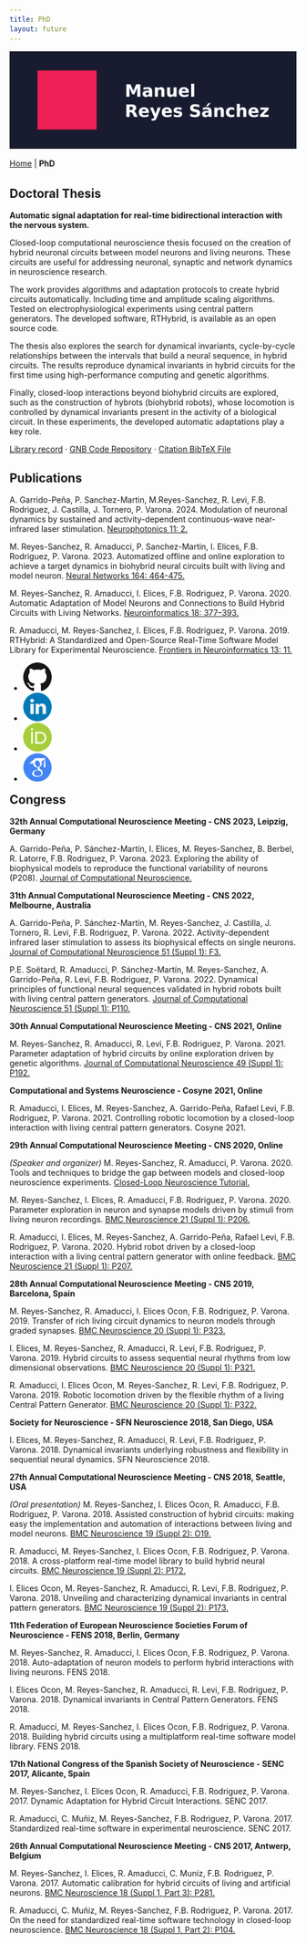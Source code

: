 ```yaml
---
title: PhD
layout: future
---
```



<picture>
  <source media="(max-width: 42em)" srcset="resources/banner_web_phone.png">
  <source media="(min-width: 42em)" srcset="resources/banner_web_desktop.png">
  <img src="resources/banner_web_phone.png" alt="Banner">
</picture>

<a class="btnmenu" href="/index">Home</a> | <a class="btnmenu" style="font-weight: bold;">PhD</a>

<h2 style="margin-top: 2rem;"> Doctoral Thesis </h2>

**Automatic signal adaptation for real-time bidirectional interaction with the nervous system.**

Closed-loop computational neuroscience thesis focused on the creation of hybrid neuronal circuits between model neurons and living neurons. These circuits are useful for addressing neuronal, synaptic and network dynamics in neuroscience research.

The work provides algorithms and adaptation protocols to create hybrid circuits automatically. Including time and amplitude scaling algorithms. Tested on electrophysiological experiments using central pattern generators. The developed software, RTHybrid, is available as an open source code.

The thesis also explores the search for dynamical invariants, cycle-by-cycle relationships between the intervals that build a neural sequence, in hybrid circuits. The results reproduce dynamical invariants in hybrid circuits for the first time using high-performance computing and genetic algorithms.

Finally, closed-loop interactions beyond biohybrid circuits are explored, such as the construction of hybrots (biohybrid robots), whose locomotion is controlled by dynamical invariants present in the activity of a biological circuit. In these experiments, the developed automatic adaptations play a key role.

<a target="_blank" href="https://repositorio.uam.es/handle/10486/712492">Library record</a> · <a target="_blank" href="https://github.com/GNB-UAM">GNB Code Repository</a> · <a target="_blank" href="https://raw.githubusercontent.com/manurs/manurs.github.io/master/mrs.bib">Citation BibTeX File</a>

## Publications

A. Garrido-Peña, P. Sanchez-Martin, M.Reyes-Sanchez, R. Levi, F.B. Rodriguez, J. Castilla, J. Tornero, P. Varona. 2024. Modulation of neuronal dynamics by sustained and activity-dependent continuous-wave near-infrared laser stimulation. <a href="https://doi.org/10.1117/1.NPh.11.2.024308" target="_blank">Neurophotonics 11: 2.</a>

M. Reyes-Sanchez, R. Amaducci, P. Sanchez-Martin, I. Elices, F.B. Rodriguez, P. Varona. 2023. Automatized offline and online exploration to achieve a target dynamics in biohybrid neural circuits built with living and model neuron. <a href="https://doi.org/10.1016/j.neunet.2023.04.034" target="_blank">Neural Networks 164: 464-475.</a>

M. Reyes-Sanchez, R. Amaducci, I. Elices, F.B. Rodriguez, P. Varona. 2020. Automatic Adaptation of Model Neurons and Connections to Build Hybrid Circuits with Living Networks. <a href="https://doi.org/10.1007/s12021-019-09440-z" target="_blank">Neuroinformatics 18: 377–393.</a>

R. Amaducci, M. Reyes-Sanchez, I. Elices, F.B. Rodriguez, P. Varona. 2019. RTHybrid: A Standardized and Open-Source Real-Time Software Model Library for Experimental Neuroscience. <a href="https://doi.org/10.3389/fninf.2019.00011" target="_blank">Frontiers in Neuroinformatics 13: 11.</a>

<ul class="nav2">

<li>
	<a href="https://github.com/manurs" target="_blank"> <img src="resources/github.png" alt="Github" height="50" width="50"> </a>
</li>

<li>
	<a href="https://linkedin.com/in/manuelrs" target="_blank"> <img src="resources/linkedin.png" alt="Linkedin" height="50" width="50"> </a>
</li>

<li>
	<a href="https://orcid.org/0000-0003-2909-4664" target="_blank"> <img src="resources/orcid.png" alt="ORCID" height="50" width="50"></a>
</li>

<li>
	<a href="https://scholar.google.es/citations?user=JlKzj1cAAAAJ" target="_blank"> <img src="resources/google_scholar.png" alt="Google Scholar" height="50" width="50"> </a>
</li>

</ul>

<h2 style="margin-top: 1.0rem;"> Congress </h2>

**32th Annual Computational Neuroscience Meeting - CNS 2023, Leipzig, Germany**

A. Garrido-Peña, P. Sánchez-Martín, I. Elices, M. Reyes-Sanchez, B. Berbel, R. Latorre, F.B. Rodriguez, P. Varona. 2023. Exploring the ability of biophysical models to reproduce the functional variability of neurons (P208). <a href="https://doi.org/10.1007/s10827-024-00871-5" target="_blank">Journal of Computational Neuroscience.</a>


**31th Annual Computational Neuroscience Meeting - CNS 2022, Melbourne, Australia**

A. Garrido-Peña, P. Sánchez-Martín, M. Reyes-Sanchez, J. Castilla, J. Tornero, R. Levi, F.B. Rodriguez, P. Varona. 2022. Activity-dependent infrared laser stimulation to assess its biophysical effects on single neurons. <a href="https://doi.org/10.1007/s10827-022-00841-9" target="_blank">Journal of Computational Neuroscience 51 (Suppl 1): F3.</a>

P.E. Soëtard,  R. Amaducci, P. Sánchez-Martín, M. Reyes-Sanchez, A. Garrido-Peña, R. Levi, F.B. Rodriguez, P. Varona. 2022. Dynamical principles of functional neural sequences validated in hybrid robots built with living central pattern generators. <a href="https://doi.org/10.1007/s10827-022-00841-9"  target="_blank">Journal of Computational Neuroscience 51 (Suppl 1): P110.</a>

**30th Annual Computational Neuroscience Meeting - CNS 2021, Online**

M. Reyes-Sanchez, R. Amaducci, R. Levi, F.B. Rodriguez, P. Varona. 2021. Parameter adaptation of hybrid circuits by online exploration driven by genetic algorithms. <a href="https://doi.org/10.1007/s10827-021-00801-9" target="_blank">Journal of Computational Neuroscience 49 (Suppl 1): P192.</a>

**Computational and Systems Neuroscience - Cosyne 2021, Online**

R. Amaducci, I. Elices,  M. Reyes-Sanchez, A. Garrido-Peña, Rafael Levi, F.B. Rodriguez, P. Varona. 2021. Controlling robotic locomotion by a closed-loop interaction with living central pattern generators. Cosyne 2021.

**29th Annual Computational Neuroscience Meeting - CNS 2020, Online**

*(Speaker and organizer)* M. Reyes-Sanchez, R. Amaducci, P. Varona. 2020. Tools and techniques to bridge the gap between models and closed-loop neuroscience experiments. <a href="https://gnb-uam.github.io/CNS2020-ClosedLoopNeuroscienceTutorial" target="_blank">Closed-Loop Neuroscience Tutorial.</a>

M. Reyes-Sanchez, I. Elices, R. Amaducci, F.B. Rodriguez, P. Varona. 2020. Parameter exploration in neuron and synapse models driven by stimuli from living neuron recordings. <a href="https://doi.org/10.1186/s12868-020-00593-1" target="_blank">BMC Neuroscience 21 (Suppl 1): P206.</a>

R. Amaducci, I. Elices,  M. Reyes-Sanchez, A. Garrido-Peña, Rafael Levi, F.B. Rodriguez, P. Varona. 2020. Hybrid robot driven by a closed-loop interaction with a living central pattern generator with online feedback. <a href="https://doi.org/10.1186/s12868-020-00593-1" target="_blank">BMC Neuroscience 21 (Suppl 1): P207.</a>

**28th Annual Computational Neuroscience Meeting - CNS 2019, Barcelona, Spain**

M. Reyes-Sanchez, R. Amaducci, I. Elices Ocon, F.B. Rodriguez, P. Varona. 2019. Transfer of rich living circuit dynamics to neuron models through graded synapses. <a href="https://doi.org/10.1186/s12868-019-0538-0" target="_blank">BMC Neuroscience 20 (Suppl 1): P323.</a>

I. Elices, M. Reyes-Sanchez, R. Amaducci, R. Levi, F.B. Rodriguez, P. Varona. 2019. Hybrid circuits to assess sequential neural rhythms from low dimensional observations. <a href="https://doi.org/10.1186/s12868-019-0538-0" target="_blank">BMC Neuroscience 20 (Suppl 1): P321.</a>

R. Amaducci, I. Elices Ocon, M. Reyes-Sanchez, R. Levi, F.B. Rodriguez, P. Varona. 2019. Robotic locomotion driven by the flexible rhythm of a living Central Pattern Generator. <a href="https://doi.org/10.1186/s12868-019-0538-0" target="_blank">BMC Neuroscience 20 (Suppl 1): P322.</a>

**Society for Neuroscience - SFN Neuroscience 2018, San Diego, USA**

I. Elices, M. Reyes-Sanchez, R. Amaducci, R. Levi, F.B. Rodriguez, P. Varona. 2018. Dynamical invariants underlying robustness and flexibility in sequential neural dynamics. SFN Neuroscience 2018.

**27th Annual Computational Neuroscience Meeting - CNS 2018, Seattle, USA**

*(Oral presentation)* M. Reyes-Sanchez, I. Elices Ocon, R. Amaducci, F.B. Rodriguez, P. Varona. 2018. Assisted construction of hybrid circuits: making easy the implementation and automation of interactions between living and model neurons. <a href="https://doi.org/10.1186/s12868-018-0452-x" target="_blank">BMC Neuroscience 19 (Suppl 2): O19.</a>

R. Amaducci, M. Reyes-Sanchez, I. Elices Ocon, F.B. Rodriguez, P. Varona. 2018. A cross-platform real-time model library to build hybrid neural circuits. <a href="https://doi.org/10.1186/s12868-018-0452-x" target="_blank">BMC Neuroscience 19 (Suppl 2): P172.</a>

I. Elices Ocon, M. Reyes-Sanchez, R. Amaducci, R. Levi, F.B. Rodriguez, P. Varona. 2018. Unveiling and characterizing dynamical invariants in central pattern generators. <a href="https://doi.org/10.1186/s12868-018-0452-x" target="_blank">BMC Neuroscience 19 (Suppl 2): P173.</a>

**11th Federation of European Neuroscience Societies Forum of Neuroscience - FENS 2018, Berlin, Germany**

M. Reyes-Sanchez, R. Amaducci, I. Elices Ocon, F.B. Rodriguez, P. Varona. 2018. Auto-adaptation of neuron models to perform hybrid interactions with living neurons. FENS 2018.

I. Elices Ocon, M. Reyes-Sanchez, R. Amaducci, R. Levi, F.B. Rodriguez, P. Varona. 2018. Dynamical invariants in Central Pattern Generators. FENS 2018.

R. Amaducci, M. Reyes-Sanchez, I. Elices Ocon, F.B. Rodriguez, P. Varona. 2018. Building hybrid circuits using a multiplatform real-time software model library. FENS 2018.

**17th National Congress of the Spanish Society of Neuroscience - SENC 2017, Alicante, Spain**

M. Reyes-Sanchez, I. Elices Ocon, R. Amaducci, F.B. Rodriguez, P. Varona. 2017. Dynamic Adaptation for Hybrid Circuit Interactions. SENC 2017.

R. Amaducci, C. Muñiz, M. Reyes-Sanchez, F.B. Rodriguez, P. Varona. 2017. Standardized real-time software in experimental neuroscience. SENC 2017.

**26th Annual Computational Neuroscience Meeting - CNS 2017, Antwerp, Belgium**

M. Reyes-Sanchez, I. Elices, R. Amaducci, C. Muniz, F.B. Rodriguez, P. Varona. 2017. Automatic calibration for hybrid circuits of living and artificial neurons. <a href="https://doi.org/10.1186/s12868-017-0372-1" target="_blank">BMC Neuroscience 18 (Suppl 1, Part 3): P281.</a>


R. Amaducci, C. Muñiz, M. Reyes-Sanchez, F.B. Rodriguez, P. Varona. 2017. On the need for standardized real-time software technology in closed-loop neuroscience. <a href="https://doi.org/10.1186/s12868-017-0371-2" target="_blank">BMC Neuroscience 18 (Suppl 1, Part 2): P104.</a>

<!--

<ul class="nav2">

<li><a target="_blank" href="https://github.com/GNB-UAM" class="button">GNB Repository</a></li>
<li><a target="_blank" href="https://raw.githubusercontent.com/manurs/manurs.github.io/master/MRS.bib" class="button">BibTeX file</a></li>

<li><a target="_blank" href="https://github.com/manurs" class="button">GitHub</a></li>
<li><a target="_blank" href="https://linkedin.com/in/manuelrs/" class="button">Linkedin</a></li>

<li><a target="_blank" href="https://orcid.org/0000-0003-2909-4664" class="button">ORCID</a></li>
<li><a target="_blank" href="https://scholar.google.es/citations?user=JlKzj1cAAAAJ" class="button">Google Scholar</a></li>

</ul>

-->


